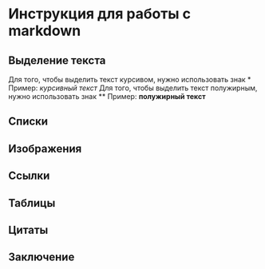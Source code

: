 # Инструкция для работы с markdown

## Выделение текста

Для того, чтобы выделить текст курсивом, нужно использовать знак *
Пример: *курсивный текст*
Для того, чтобы выделить текст полужирным, нужно использовать знак **
Пример: **полужирный текст**

## Списки

## Изображения

## Ссылки

## Таблицы

## Цитаты

## Заключение